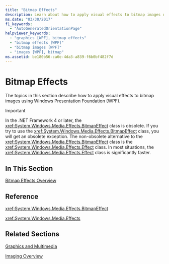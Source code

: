 ```yaml
---
title: "Bitmap Effects"
description: Learn about how to apply visual effects to bitmap images using Windows Presentation Foundation (WPF).
ms.date: "03/30/2017"
f1_keywords: 
  - "AutoGeneratedOrientationPage"
helpviewer_keywords: 
  - "graphics [WPF], bitmap effects"
  - "bitmap effects [WPF]"
  - "bitmap images [WPF]"
  - "images [WPF], bitmap"
ms.assetid: be180b56-ca6e-4da3-a839-f6b0bf482f7d
---
```

# Bitmap Effects
The topics in this section describe how to apply visual effects to bitmap images using Windows Presentation Foundation (WPF).  
  
> [!IMPORTANT]
> In the .NET Framework 4 or later, the <xref:System.Windows.Media.Effects.BitmapEffect> class is obsolete. If you try to use the <xref:System.Windows.Media.Effects.BitmapEffect> class, you will get an obsolete exception. The non-obsolete alternative to the <xref:System.Windows.Media.Effects.BitmapEffect> class is the <xref:System.Windows.Media.Effects.Effect> class. In most situations, the <xref:System.Windows.Media.Effects.Effect> class is significantly faster.  
  
## In This Section  
 [Bitmap Effects Overview](bitmap-effects-overview.md)  
  
## Reference  
 <xref:System.Windows.Media.Effects.BitmapEffect>  
  
 <xref:System.Windows.Media.Effects>  
  
## Related Sections  
 [Graphics and Multimedia](index.md)  
  
 [Imaging Overview](imaging-overview.md)
